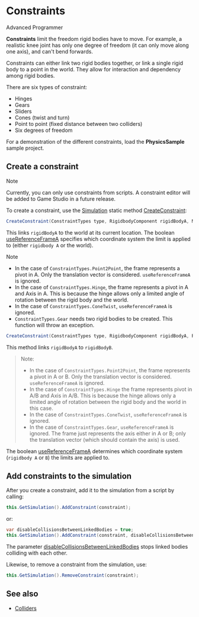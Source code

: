 # Constraints

<div class="doc-incomplete"/>

<span class="label label-doc-level">Advanced</span>
<span class="label label-doc-audience">Programmer</span>

**Constraints** limit the freedom rigid bodies have to move. For example, a realistic knee joint has only one degree of freedom (it can only move along one axis), and can't bend forwards.

Constraints can either link two rigid bodies together, or link a single rigid body to a point in the world. They allow for interaction and dependency among rigid bodies. 

There are six types of constraint:

* Hinges
* Gears
* Sliders
* Cones (twist and turn)
* Point to point (fixed distance between two colliders)
* Six degrees of freedom

For a demonstration of the different constraints, load the **PhysicsSample** sample project.

## Create a constraint

> [!Note]
> Currently, you can only use constraints from scripts. A constraint editor will be added to Game Studio in a future release.

To create a constraint, use the [Simulation](xref:SiliconStudio.Xenko.Physics.Simulation) static method [CreateConstraint](xref:SiliconStudio.Xenko.Physics.Simulation.CreateConstraint\(SiliconStudio.Xenko.Physics.ConstraintTypes,SiliconStudio.Xenko.Physics.RigidbodyComponent,SiliconStudio.Core.Mathematics.Matrix,System.Boolean\)):

```cs
CreateConstraint(ConstraintTypes type, RigidbodyComponent rigidBodyA, Matrix frameA, bool useReferenceFrameA);
```

This links `rigidBodyA` to the world at its current location. The boolean [useReferenceFrameA](xref:SiliconStudio.Xenko.Physics.Simulation.CreateConstraint\(SiliconStudio.Xenko.Physics.ConstraintTypes,SiliconStudio.Xenko.Physics.RigidbodyComponent,SiliconStudio.Core.Mathematics.Matrix,System.Boolean\)) specifies which coordinate system the limit is applied to (either `rigidbody A` or the world).

> [!Note]
> * In the case of `ConstraintTypes.Point2Point`, the frame represents a pivot in A. Only the translation vector is considered. `useReferenceFrameA` is ignored.
> * In the case of `ConstraintTypes.Hinge`, the frame represents a pivot in A and Axis in A. This is because the hinge allows only a limited angle of rotation between the rigid body and the world.
> * In the case of `ConstraintTypes.ConeTwist`, `useReferenceFrameA` is ignored.
> * `ConstraintTypes.Gear` needs two rigid bodies to be created. This function will throw an exception.

```cs
CreateConstraint(ConstraintTypes type, RigidbodyComponent rigidBodyA, RigidbodyComponent rigidBodyB, Matrix frameA, Matrix frameB, bool useReferenceFrameA)
```

This method links ``rigidBodyA`` to ``rigidBodyB``.

> Note:
> * In the case of `ConstraintTypes.Point2Point`, the frame represents a pivot in A or B. Only the translation vector is considered. `useReferenceFrameA` is ignored.
> * In the case of `ConstraintTypes.Hinge` the frame represents pivot in A/B and Axis in A/B. This is because the hinge allows only a limited angle of rotation between the rigid body and the world in this case.
> * In the case of `ConstraintTypes.ConeTwist`, `useReferenceFrameA` is ignored.
> * In the case of `ConstraintTypes.Gear`, `useReferenceFrameA` is ignored. The frame just represents the axis either in A or B; only the translation vector (which should contain the axis) is used.

The boolean [useReferenceFrameA](xref:SiliconStudio.Xenko.Physics.Simulation.CreateConstraint\(SiliconStudio.Xenko.Physics.ConstraintTypes,SiliconStudio.Xenko.Physics.RigidbodyComponent,SiliconStudio.Core.Mathematics.Matrix,System.Boolean\)) determines which coordinate system (`rigidbody A` or `B`) the limits are applied to.

## Add constraints to the simulation

After you create a constraint, add it to the simulation from a script by calling:

```cs
this.GetSimulation().AddConstraint(constraint);
```
or:
```cs
var disableCollisionsBetweenLinkedBodies = true;
this.GetSimulation().AddConstraint(constraint, disableCollisionsBetweenLinkedBodies);
```

The parameter [disableCollisionsBetweenLinkedBodies](xref:SiliconStudio.Xenko.Physics.Simulation.AddConstraint\(SiliconStudio.Xenko.Physics.Constraint,System.Boolean\))
 stops linked bodies colliding with each other.

Likewise, to remove a constraint from the simulation, use:

```cs
this.GetSimulation().RemoveConstraint(constraint);
```

## See also
* [Colliders](index.md)